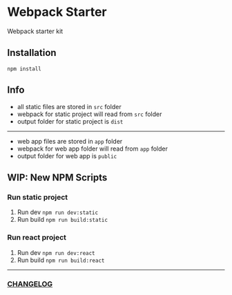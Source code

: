 # Webpack Starter
Webpack starter kit

## Installation

```
npm install
```

## Info

- all static files are stored in `src` folder
- webpack for static project will read from `src` folder
- output folder for static project is `dist`

---

- web app files are stored in `app` folder
- webpack for web app folder will read from `app` folder
- output folder for web app is `public`

## WIP: New NPM Scripts

### Run static project
1. Run dev ```npm run dev:static```
2. Run build ```npm run build:static```

### Run react project
1. Run dev ```npm run dev:react```
2. Run build ```npm run build:react```

---
### [CHANGELOG](./CHANGELOG.md)